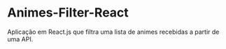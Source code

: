 # Animes-Filter-React
Aplicação em React.js que filtra uma lista de animes recebidas a partir de uma API.
